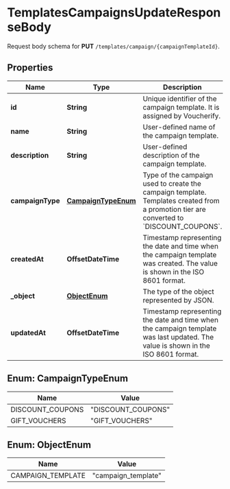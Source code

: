 

# TemplatesCampaignsUpdateResponseBody

Request body schema for **PUT** `/templates/campaign/{campaignTemplateId}`.

## Properties

| Name | Type | Description |
|------------ | ------------- | ------------- |
|**id** | **String** | Unique identifier of the campaign template. It is assigned by Voucherify. |
|**name** | **String** | User-defined name of the campaign template. |
|**description** | **String** | User-defined description of the campaign template. |
|**campaignType** | [**CampaignTypeEnum**](#CampaignTypeEnum) | Type of the campaign used to create the campaign template. Templates created from a promotion tier are converted to &#x60;DISCOUNT_COUPONS&#x60;. |
|**createdAt** | **OffsetDateTime** | Timestamp representing the date and time when the campaign template was created. The value is shown in the ISO 8601 format. |
|**_object** | [**ObjectEnum**](#ObjectEnum) | The type of the object represented by JSON. |
|**updatedAt** | **OffsetDateTime** | Timestamp representing the date and time when the campaign template was last updated. The value is shown in the ISO 8601 format. |



## Enum: CampaignTypeEnum

| Name | Value |
|---- | -----|
| DISCOUNT_COUPONS | &quot;DISCOUNT_COUPONS&quot; |
| GIFT_VOUCHERS | &quot;GIFT_VOUCHERS&quot; |



## Enum: ObjectEnum

| Name | Value |
|---- | -----|
| CAMPAIGN_TEMPLATE | &quot;campaign_template&quot; |



